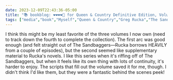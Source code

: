 ```yaml
---
date: 2023-12-09T22:43:36-05:00
title: "📚 bookblog: ❤️❤️❤️❤️🖤 for Queen & Country Definitive Edition, Volume 03, by Greg Rucka"
tags: ["media","book","Myself","Queen & Country","Greg Rucka","The Sandbaggers"]
---
```


I think this might be my least favorite of the three volumes I now own (need to track down the fourth to complete the collection). The first arc was good enough (and felt straight out of The Sandbaggers—Rucka borrows HEAVILY from a couple of episodes), but the second seemed like supplementary material to Rucka's novels. I like this series when it's riffing off of The Sandbaggers, but when it feels like its own thing with lots of continuity, it's harder to enjoy. The scripts that fill out the volume saved it for me, though. I didn't think I'd like them, but they were a fantastic behind the scenes peek!